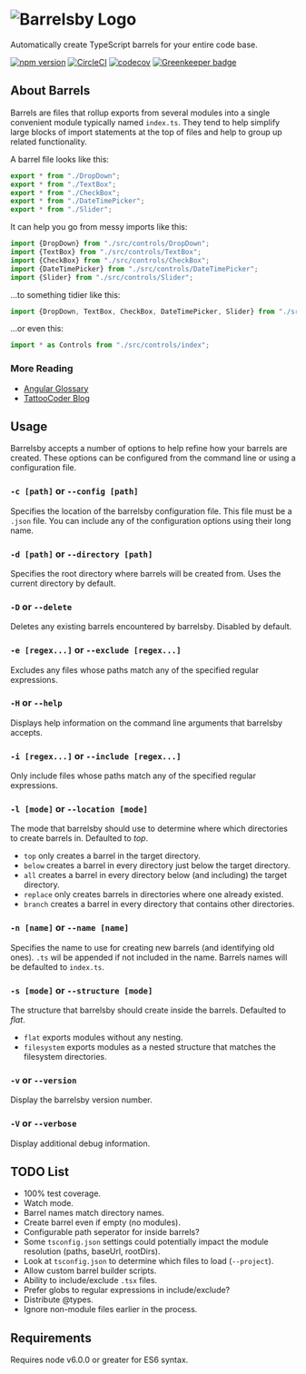 # ![Barrelsby Logo](https://github.com/bencoveney/barrelsby/blob/master/img/logo.png?raw=true)

Automatically create TypeScript barrels for your entire code base.

[![npm version](https://badge.fury.io/js/barrelsby.svg)](https://badge.fury.io/js/barrelsby)
[![CircleCI](https://circleci.com/gh/bencoveney/barrelsby.svg?style=shield)](https://circleci.com/gh/bencoveney/barrelsby)
[![codecov](https://codecov.io/gh/bencoveney/barrelsby/branch/master/graph/badge.svg)](https://codecov.io/gh/bencoveney/barrelsby)
[![Greenkeeper badge](https://badges.greenkeeper.io/bencoveney/barrelsby.svg)](https://greenkeeper.io/)

## About Barrels

Barrels are files that rollup exports from several modules into a single convenient module
typically named `index.ts`. They tend to help simplify large blocks of import statements at the top
of files and help to group up related functionality.

A barrel file looks like this:

```TypeScript
export * from "./DropDown";
export * from "./TextBox";
export * from "./CheckBox";
export * from "./DateTimePicker";
export * from "./Slider";
```

It can help you go from messy imports like this:

```TypeScript
import {DropDown} from "./src/controls/DropDown";
import {TextBox} from "./src/controls/TextBox";
import {CheckBox} from "./src/controls/CheckBox";
import {DateTimePicker} from "./src/controls/DateTimePicker";
import {Slider} from "./src/controls/Slider";
```

...to something tidier like this:

```TypeScript
import {DropDown, TextBox, CheckBox, DateTimePicker, Slider} from "./src/controls/index";
```

...or even this:

```TypeScript
import * as Controls from "./src/controls/index";
```

### More Reading

* [Angular Glossary](https://angular.io/docs/ts/latest/glossary.html#!#B)
* [TattooCoder Blog](http://tattoocoder.com/angular2-barrels/)

## Usage

Barrelsby accepts a number of options to help refine how your barrels are created. These options
can be configured from the command line or using a configuration file.

### `-c [path]` or `--config [path]`

Specifies the location of the barrelsby configuration file. This file must be a `.json` file. You
can include any of the configuration options using their long name.

### `-d [path]` or `--directory [path]`

Specifies the root directory where barrels will be created from. Uses the current directory by
default.

### `-D` or `--delete`

Deletes any existing barrels encountered by barrelsby. Disabled by default.

### `-e [regex...]` or `--exclude [regex...]`

Excludes any files whose paths match any of the specified regular expressions.

### `-H` or `--help`

Displays help information on the command line arguments that barrelsby accepts.

### `-i [regex...]` or `--include [regex...]`

Only include files whose paths match any of the specified regular expressions.

### `-l [mode]` or `--location [mode]`

The mode that barrelsby should use to determine where which directories to create barrels in.
Defaulted to *top*.

- `top` only creates a barrel in the target directory.
- `below` creates a barrel in every directory just below the target directory.
- `all` creates a barrel in every directory below (and including) the target directory.
- `replace` only creates barrels in directories where one already existed.
- `branch` creates a barrel in every directory that contains other directories.

### `-n [name]` or `--name [name]`

Specifies the name to use for creating new barrels (and identifying old ones). `.ts` wil be
appended if not included in the name. Barrels names will be defaulted to `index.ts`.

### `-s [mode]` or `--structure [mode]`

The structure that barrelsby should create inside the barrels. Defaulted to *flat*.

- `flat` exports modules without any nesting.
- `filesystem` exports modules as a nested structure that matches the filesystem directories.

### `-v` or `--version`

Display the barrelsby version number.

### `-V` or `--verbose`

Display additional debug information.

## TODO List

* 100% test coverage.
* Watch mode.
* Barrel names match directory names.
* Create barrel even if empty (no modules).
* Configurable path seperator for inside barrels?
* Some `tsconfig.json` settings could potentially impact the module resolution (paths, baseUrl, rootDirs).
* Look at `tsconfig.json` to determine which files to load (`--project`).
* Allow custom barrel builder scripts.
* Ability to include/exclude `.tsx` files.
* Prefer globs to regular expressions in include/exclude?
* Distribute @types.
* Ignore non-module files earlier in the process.

## Requirements

Requires node v6.0.0 or greater for ES6 syntax.
